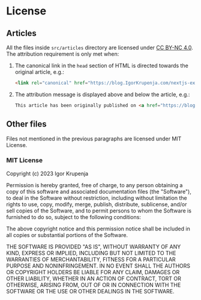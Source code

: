 # License

## Articles

All the files inside `src/articles` directory are licensed under
[CC BY-NC 4.0](https://creativecommons.org/licenses/by-nc/4.0/).
The attribution requirement is only met when:

1. The canonical link in the `head` section of HTML is directed towards the original article, e.g.:

    ```html
    <link rel="canonical" href="https://blog.IgorKrupenja.com/nextjs-expo-monorepo-with-pnpm" />
    ```

2. The attribution message is displayed above and below the article, e.g.:

    ```html
    This article has been originally published on <a href="https://blog.IgorKrupenja.com/">Igor Krupenja's blog</a> at this <a href="https://blog.IgorKrupenja.com/nextjs-expo-monorepo-with-pnpm">link</a>.
    ```
  
## Other files

Files not mentioned in the previous paragraphs are licensed under MIT License.

### MIT License

Copyright (c) 2023 Igor Krupenja

Permission is hereby granted, free of charge, to any person obtaining
a copy of this software and associated documentation files (the
"Software"), to deal in the Software without restriction, including
without limitation the rights to use, copy, modify, merge, publish,
distribute, sublicense, and/or sell copies of the Software, and to
permit persons to whom the Software is furnished to do so, subject to
the following conditions:

The above copyright notice and this permission notice shall be
included in all copies or substantial portions of the Software.

THE SOFTWARE IS PROVIDED "AS IS", WITHOUT WARRANTY OF ANY KIND,
EXPRESS OR IMPLIED, INCLUDING BUT NOT LIMITED TO THE WARRANTIES OF
MERCHANTABILITY, FITNESS FOR A PARTICULAR PURPOSE AND
NONINFRINGEMENT. IN NO EVENT SHALL THE AUTHORS OR COPYRIGHT HOLDERS BE
LIABLE FOR ANY CLAIM, DAMAGES OR OTHER LIABILITY, WHETHER IN AN ACTION
OF CONTRACT, TORT OR OTHERWISE, ARISING FROM, OUT OF OR IN CONNECTION
WITH THE SOFTWARE OR THE USE OR OTHER DEALINGS IN THE SOFTWARE.
